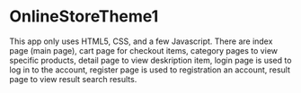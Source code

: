 # OnlineStoreTheme1

This app only uses HTML5, CSS, and a few Javascript.
There are index page (main page), 
cart page for checkout items, 
category pages to view specific products,
detail page to view deskription item,
login page is used to log in to the account,
register page is used to registration an account,
result page to view result search results.

